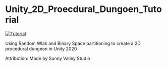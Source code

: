 # Unity_2D_Proecdural_Dungoen_Tutorial
[![Tutorial](http://img.youtube.com/vi/-QOCX6SVFsk/default.jpg)](https://youtu.be/-QOCX6SVFsk)

<p> Using Random Wlak and Binary Space partitioning to create a 2D procedural dungeon in Unity 2020


<p>Attribution:
Made by Sunny Valley Studio
